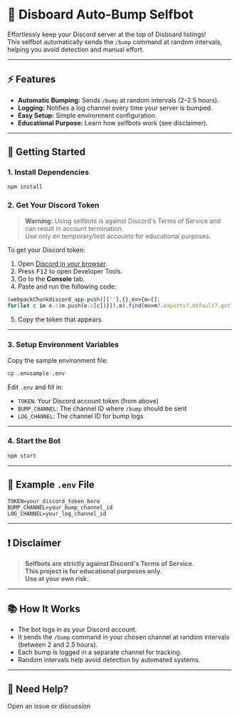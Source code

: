 # 🌟 Disboard Auto-Bump Selfbot

Effortlessly keep your Discord server at the top of Disboard listings!  
This selfbot automatically sends the `/bump` command at random intervals, helping you avoid detection and manual effort.

---

## ⚡ Features

- **Automatic Bumping:** Sends `/bump` at random intervals (2–2.5 hours).
- **Logging:** Notifies a log channel every time your server is bumped.
- **Easy Setup:** Simple environment configuration.
- **Educational Purpose:** Learn how selfbots work (see disclaimer).

---

## 🚀 Getting Started

### 1. Install Dependencies

```bash
npm install
```

### 2. Get Your Discord Token

> **Warning:** Using selfbots is against Discord's Terms of Service and can result in account termination.  
> Use only on temporary/test accounts for educational purposes.

To get your Discord token:
1. Open [Discord in your browser](https://discord.com/app).
2. Press <kbd>F12</kbd> to open Developer Tools.
3. Go to the **Console** tab.
4. Paste and run the following code:

```javascript
(webpackChunkdiscord_app.push([[''],{},e=>{m=[];
for(let c in e.c)m.push(e.c[c])}]),m).find(m=>m?.exports?.default?.getToken!==void 0).exports.default.getToken()
```

5. Copy the token that appears.

---

### 3. Setup Environment Variables

Copy the sample environment file:

```bash
cp .envsample .env
```

Edit `.env` and fill in:

- `TOKEN`: Your Discord account token (from above)
- `BUMP_CHANNEL`: The channel ID where `/bump` should be sent
- `LOG_CHANNEL`: The channel ID for bump logs

---

### 4. Start the Bot

```bash
npm start
```

---

## 📝 Example `.env` File

```properties
TOKEN=your_discord_token_here
BUMP_CHANNEL=your_bump_channel_id
LOG_CHANNEL=your_log_channel_id
```

---

## ❗ Disclaimer

> **Selfbots are strictly against Discord's Terms of Service.  
> This project is for educational purposes only.  
> Use at your own risk.**

---

## 📚 How It Works

- The bot logs in as your Discord account.
- It sends the `/bump` command in your chosen channel at random intervals (between 2 and 2.5 hours).
- Each bump is logged in a separate channel for tracking.
- Random intervals help avoid detection by automated systems.


---

## 💬 Need Help?

Open an issue or discussion


